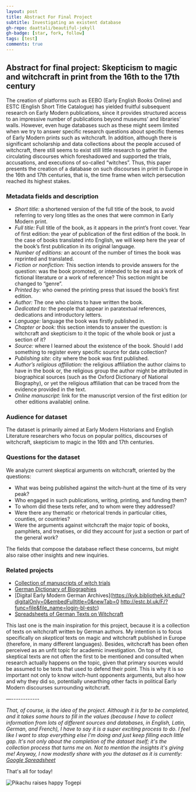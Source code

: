 ```yaml
---
layout: post
title: Abstract For Final Project
subtitle: Investigating an existent database
gh-repo: daattali/beautiful-jekyll
gh-badge: [star, fork, follow]
tags: [test]
comments: true
---
```

## Abstract for final project: Skepticism to magic and witchcraft in print from the 16th to the 17th century

The creation of platforms such as EEBO (Early English Books Online) and ESTC (English Short Title Catalogue) has yielded fruitful subsequent research on Early Modern publications, since it provides structured access to an impressive number of publications beyond museums’ and libraries’ walls. However, even huge databases such as these might seem limited when we try to answer specific research questions about specific themes of Early Modern prints such as witchcraft. In addition, although there is significant scholarship and data collections about the people accused of witchcraft, there still seems to exist still little research to gather the circulating discourses which foreshadowed and supported the trials, accusations, and executions of so-called “witches”. Thus, this paper presents the creation of a database on such discourses in print in Europe in the 16th and 17th centuries, that is, the time frame when witch persecution reached its highest stakes.


### Metadata fields and description

* *Short title:* a shortened version of the full title of the book, to avoid referring to very long titles as the ones that were common in Early Modern print.
* *Full title:* Full title of the book, as it appears in the print’s front cover.
Year of first edition: the year of publication of the first edition of the book. In the case of books translated into English, we will keep here the year of the book’s first publication in its original language.
* *Number of editions:* an account of the number of times the book was reprinted and translated.
* *Fiction or nonfiction:* This section intends to provide answers for the question: was the book promoted, or intended to be read as a work of fictional literature or a work of reference? This section might be changed to “genre”.
* *Printed by:* who owned the printing press that issued the book’s first edition.
* *Author:* The one who claims to have written the book.
* *Dedicated to:* the people that appear in paratextual references, dedications and introductory letters.
* *Language:* language the book was firstly published in.
* *Chapter or book:* this section intends to answer the question: is witchcraft and skepticism to it the topic of the whole book or just a section of it?
* *Source:* where I learned about the existence of the book. Should I add something to register every specific source for data collection?
* *Publishing site:* city where the book was first published.
* *Author’s religious affiliation:* the religious affiliation the author claims to have in the book or, the religious group the author might be attributed in biographical sources (such as the Oxford Dictionary of National Biography), or yet the religious affiliation that can be traced from the evidence provided in the text.
* *Online manuscript:* link for the manuscript version of the first edition (or other editions available) online.


### Audience for dataset

The dataset is primarily aimed at Early Modern Historians and English Literature researchers who focus on popular politics, discourses of witchcraft, skepticism to magic in the 16th and 17th centuries.


### Questions for the dataset

We analyze current skeptical arguments on witchcraft, oriented by the questions:

* What was being published against the witch-hunt at the time of its very peak?
* Who engaged in such publications, writing, printing, and funding them?
* To whom did these texts refer, and to whom were they addressed?
* Were there any thematic or rhetorical trends in particular cities, counties, or countries?
* Were the arguments against witchcraft the major topic of books, pamphlets, and treatises, or did they account for just a section or part of the general work?

The fields that compose the database reflect these concerns, but might also raise other insights and new inquiries.


### Related projects

* [Collection of manuscripts of witch trials](https://www.nationalarchives.gov.uk/education/resources/early-modern-witch-trials/)
* [German Dictionary of Biographies](https://www.deutsche-biographie.de/home)
* [Digital Early Modern German Archives](https://kvk.bibliothek.kit.edu/?digitalOnly=0&embedFulltitle=0&newTab=0
http://estc.bl.uk/F/?func=file&file_name=login-bl-estc)
* [Spreadsheets of German Texts on Witchcraft](http://www.hexenprozesse-kurmainz.de/epoche/hexenprozesse/befuerworter-und-gegner-der-hexenverfolgung.html)  

This last one is the main inspiration for this project, because it is a collection of texts on witchcraft written by German authors. My intention is to focus specifically on *skeptical* texts on magic and witchcraft published in Europe (therefore, in many different languages). Besides, witchcraft has been often perceived as an unfit topic for academic investigation. On top of that, skeptical texts are not often the first to be mentioned and consulted when research actually happens on the topic, given that primary sources would be assumed to be texts that used to defend their point. This is why it is so important not only to know witch-hunt opponents arguments, but also how and why they did so, potentially unearthing other facts in political Early Modern discourses surrounding witchcraft.



—------------


*That, of course, is the _idea_ of the project. Although it is far to be completed, and it takes some hours to fill in the values (because I have to collect information from lots of different sources and databases, in English, Latin, German, and French), I have to say it is a super exciting process to do. I feel like I want to stop everything else I'm doing and just keep filling each little gap. It's not only about the completion of the dataset itself; it's the collection process that turns me on. Not to mention the insights it's giving me! Anyway, I now modestly share with you the dataset as it is currently: [Google Spreadsheet](https://docs.google.com/spreadsheets/d/1ow_JvsTxkmBzErvFoufuzd2vUN0uG8t93seGaaSjBLM/edit?usp=sharing)*

That's all for today!

![Pikachu raises happy Togepi](https://vanessabcs.github.io/assets/img/dsc12_pikachu.gif)
